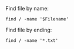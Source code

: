 Find file by name:

```
find / -name '$Filename'
```

Find file by ending:

```
find / -name '*.txt'
```

